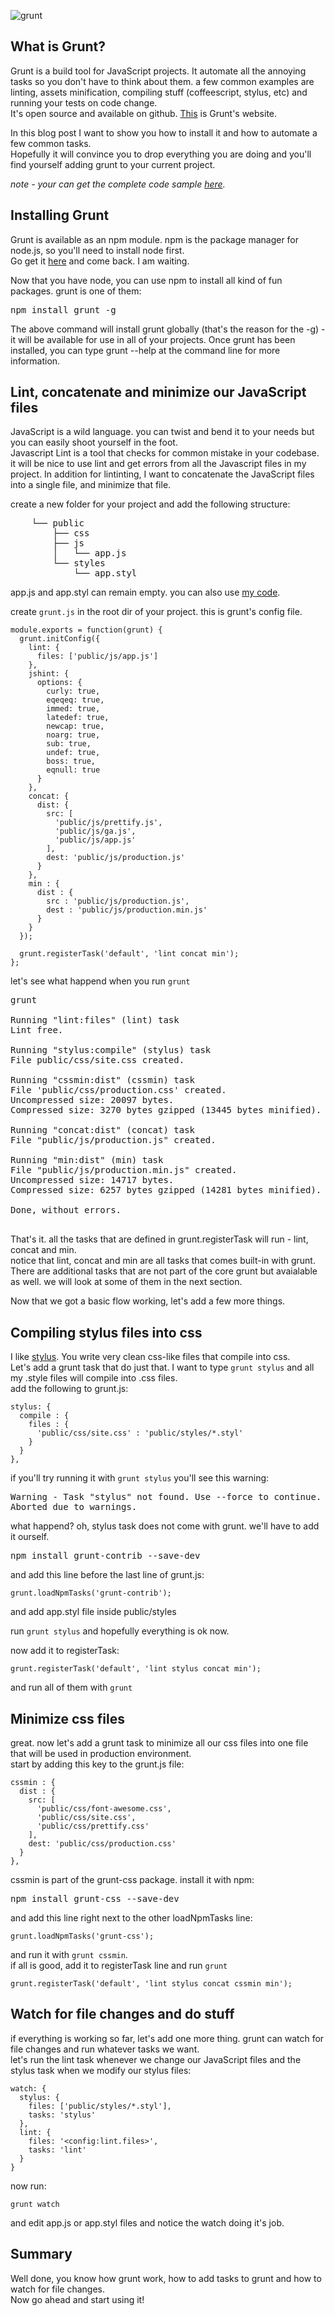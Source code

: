 ![grunt](http://a2.ec-images.myspacecdn.com/images02/56/4931bf18944e44d4b4908fdb0decebac/l.jpg)


## What is Grunt?
Grunt is a build tool for JavaScript projects. It automate all the annoying tasks so you don't have to think about them.
a few common examples are linting, assets minification, compiling stuff (coffeescript, stylus, etc) and running your tests on code change.  
It's open source and available on github. [This](http://gruntjs.com/) is Grunt's website.

In this blog post I want to show you how to install it and  how to automate a few common tasks.  
Hopefully it will convince you to drop everything you are doing and you'll find yourself adding grunt to your current project.

*note - your can get the complete code sample [here](https://github.com/oren/oren.github.com/tree/master/posts/grunt).*

## Installing Grunt
Grunt is available as an npm module. npm is the package manager for node.js, so you'll need to install node first.  
Go get it [here](http://nodejs.org/) and come back. I am waiting.

Now that you have node, you can use npm to install all kind of fun packages. grunt is one of them: 

<pre class="nocode">
npm install grunt -g
</pre>

The above command will install grunt globally (that's the reason for the -g) - it will be available for use in all of your projects. Once grunt has been installed, you can type grunt --help at the command line for more information. 

## Lint, concatenate and minimize our JavaScript files
JavaScript is a wild language. you can twist and bend it to your needs but you can easily shoot yourself in the foot.  
Javascript Lint is a tool that checks for common mistake in your codebase. it will be nice to use lint and get errors from all the Javascript files in my project. In addition for lintinting, I want to concatenate the JavaScript files into a single file, and minimize that file.  

create a new folder for your project and add the following structure:

<pre class="nocode">
    └── public
        ├── css
        ├── js
        │   └── app.js
        └── styles
            └── app.styl
</pre>

app.js and app.styl can remain empty. you can also use [my code](https://github.com/oren/oren.github.com/tree/master/posts/grunt).

create `grunt.js` in the root dir of your project. this is grunt's config file.

    module.exports = function(grunt) {
      grunt.initConfig({
        lint: {
          files: ['public/js/app.js']
        },
        jshint: {
          options: {
            curly: true,
            eqeqeq: true,
            immed: true,
            latedef: true,
            newcap: true,
            noarg: true,
            sub: true,
            undef: true,
            boss: true,
            eqnull: true
          }
        },
        concat: {
          dist: {
            src: [
              'public/js/prettify.js',
              'public/js/ga.js',
              'public/js/app.js'
            ],
            dest: 'public/js/production.js'
          }
        },
        min : {
          dist : {
            src : 'public/js/production.js',
            dest : 'public/js/production.min.js'
          }
        }
      });

      grunt.registerTask('default', 'lint concat min');
    };

let's see what happend when you run `grunt`

<pre class="nocode">
grunt

Running "lint:files" (lint) task
Lint free.

Running "stylus:compile" (stylus) task
File public/css/site.css created.

Running "cssmin:dist" (cssmin) task
File 'public/css/production.css' created.
Uncompressed size: 20097 bytes.
Compressed size: 3270 bytes gzipped (13445 bytes minified).

Running "concat:dist" (concat) task
File "public/js/production.js" created.

Running "min:dist" (min) task
File "public/js/production.min.js" created.
Uncompressed size: 14717 bytes.
Compressed size: 6257 bytes gzipped (14281 bytes minified).

Done, without errors.
</span>
</pre>

That's it. all the tasks that are defined in grunt.registerTask will run - lint, concat and min.  
notice that lint, concat and min are all tasks that comes built-in with grunt. There are additional tasks that are not part of the core grunt but avaialable as well. we will look at some of them in the next section.

Now that we got a basic flow working, let's add a few more things.

## Compiling stylus files into css

I like [stylus](http://learnboost.github.com/stylus/). You write very clean css-like files that compile into css.  
Let's add a grunt task that do just that. I want to type `grunt stylus` and all my .style files will compile into .css files.  
add the following to grunt.js:

    stylus: {
      compile : {
        files : {
          'public/css/site.css' : 'public/styles/*.styl'
        }
      }
    },

if you'll try running it with `grunt stylus` you'll see this warning:

<pre class="nocode">
Warning - Task "stylus" not found. Use --force to continue.
Aborted due to warnings.
</pre>

what happend? oh, stylus task does not come with grunt. we'll have to add it ourself.

<pre class="nocode">
npm install grunt-contrib --save-dev
</pre>

and add this line before the last line of grunt.js:

    grunt.loadNpmTasks('grunt-contrib');

and add app.styl file inside public/styles

run `grunt stylus` and hopefully everything is ok now.

now add it to registerTask: 

    grunt.registerTask('default', 'lint stylus concat min');

and run all of them with `grunt`

## Minimize css files

great. now let's add a grunt task to minimize all our css files into one file that will be used in production environment.  
start by adding this key to the grunt.js file:
    
    cssmin : {
      dist : {
        src: [
          'public/css/font-awesome.css',
          'public/css/site.css',
          'public/css/prettify.css'
        ],
        dest: 'public/css/production.css'
      }
    },

cssmin is part of the grunt-css package. install it with npm:

<pre class="nocode">
npm install grunt-css --save-dev
</pre>

and add this line right next to the other loadNpmTasks line:

    grunt.loadNpmTasks('grunt-css');                                 

and run it with `grunt cssmin`.  
if all is good, add it to registerTask line and run `grunt`

    grunt.registerTask('default', 'lint stylus concat cssmin min');  

## Watch for file changes and do stuff

if everything is working so far, let's add one more thing. grunt can watch for file changes and run whatever tasks we want.  
let's run the lint task whenever we change our JavaScript files and the stylus task when we modify our stylus files:

    watch: {
      stylus: {
        files: ['public/styles/*.styl'],
        tasks: 'stylus'
      },
      lint: {
        files: '<config:lint.files>',
        tasks: 'lint'
      }
    }

now run:

    grunt watch

and edit app.js or app.styl files and notice the watch doing it's job.  

## Summary

Well done, you know how grunt work, how to add tasks to grunt and how to watch for file changes.  
Now go ahead and start using it!
